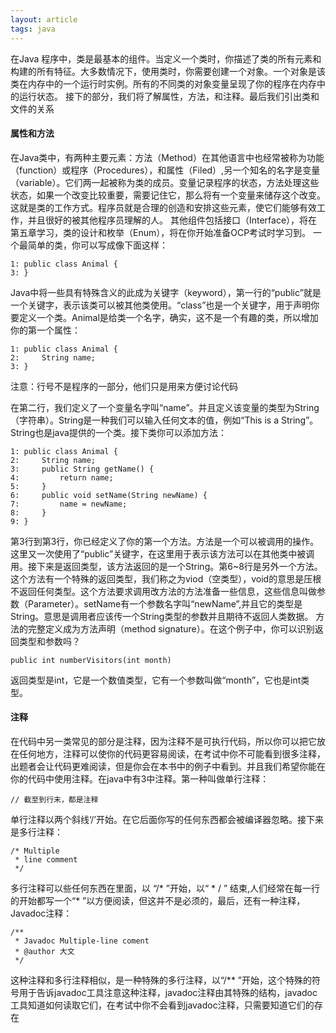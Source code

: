 ```yaml
---
layout: article
tags: java
---
```

在Java 程序中，类是最基本的组件。当定义一个类时，你描述了类的所有元素和构建的所有特征。大多数情况下，使用类时，你需要创建一个对象。一个对象是该类在内存中的一个运行时实例。所有的不同类的对象变量呈现了你的程序在内存中的运行状态。
接下的部分，我们将了解属性，方法，和注释。最后我们引出类和文件的关系

#### 属性和方法
在Java类中，有两种主要元素：方法（Method）在其他语言中也经常被称为功能（function）或程序（Procedures），和属性（Filed）,另一个知名的名字是变量（variable）。它们两一起被称为类的成员。变量记录程序的状态，方法处理这些状态，如果一个改变比较重要，需要记住它，那么将有一个变量来储存这个改变。这就是类的工作方式。程序员就是合理的创造和安排这些元素，使它们能够有效工作，并且很好的被其他程序员理解的人。
其他组件包括接口（Interface），将在第五章学习，类的设计和枚举（Enum），将在你开始准备OCP考试时学习到。
一个最简单的类，你可以写成像下面这样：
```
1: public class Animal {
3: }
```
Java中将一些具有特殊含义的此成为关键字（keyword），第一行的“public”就是一个关键字，表示该类可以被其他类使用。“class”也是一个关键字，用于声明你要定义一个类。Animal是给类一个名字，确实，这不是一个有趣的类，所以增加你的第一个属性：
```
1: public class Animal {
2: 	   String name;
3: }
```

注意：行号不是程序的一部分，他们只是用来方便讨论代码

在第二行，我们定义了一个变量名字叫“name”。并且定义该变量的类型为String（字符串）。String是一种我们可以输入任何文本的值，例如“This is a String”。String也是java提供的一个类。接下类你可以添加方法：
```
1: public class Animal {
2:     String name;
3:     public String getName() {
4:         return name;
5:     }
6:     public void setName(String newName) {
7:         name = newName;
8:     }
9: }
```
第3行到第3行，你已经定义了你的第一个方法。方法是一个可以被调用的操作。这里又一次使用了“public”关键字，在这里用于表示该方法可以在其他类中被调用。接下来是返回类型，该方法返回的是一个String。第6~8行是另外一个方法。这个方法有一个特殊的返回类型，我们称之为viod（空类型），void的意思是压根不返回任何类型。这个方法要求调用改方法的方法准备一些信息，这些信息叫做参数（Parameter）。setName有一个参数名字叫“newName”,并且它的类型是String。意思是调用者应该传一个String类型的参数并且期待不返回人类数据。
方法的完整定义成为方法声明（method signature）。在这个例子中，你可以识别返回类型和参数吗？
```
public int numberVisitors(int month)
```
返回类型是int，它是一个数值类型，它有一个参数叫做“month”，它也是int类型。

#### 注释
在代码中另一类常见的部分是注释，因为注释不是可执行代码，所以你可以把它放在任何地方，注释可以使你的代码更容易阅读，在考试中你不可能看到很多注释，出题者会让代码更难阅读，但是你会在本书中的例子中看到。并且我们希望你能在你的代码中使用注释。在java中有3中注释。第一种叫做单行注释：
```
// 截至到行末，都是注释
```
单行注释以两个斜线‘/’开始。在它后面你写的任何东西都会被编译器忽略。接下来是多行注释：
```
/* Multiple
 * line comment
 */
```
多行注释可以些任何东西在里面，以 “/* ”开始，以“ * / ” 结束,人们经常在每一行的开始都写一个“* ”以方便阅读，但这并不是必须的，最后，还有一种注释，Javadoc注释：
```
/**
 * Javadoc Multiple-line coment
 * @author 大文
 */
 ```
 这种注释和多行注释相似，是一种特殊的多行注释，以“/** ”开始，这个特殊的符号用于告诉javadoc工具注意这种注释，javadoc注释由其特殊的结构，javadoc工具知道如何读取它们，在考试中你不会看到javadoc注释，只需要知道它们的存在
